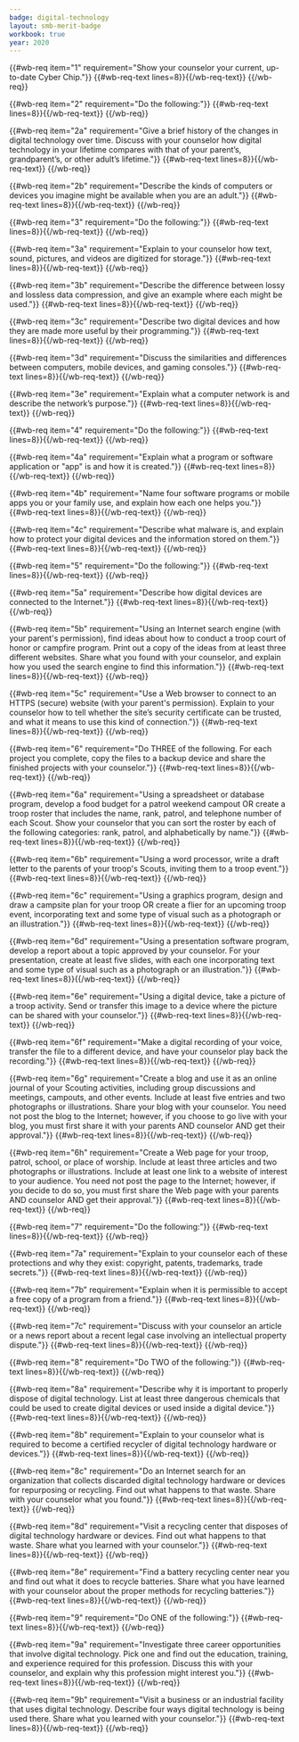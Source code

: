 ```yaml
---
badge: digital-technology
layout: smb-merit-badge
workbook: true
year: 2020
---
```



{{#wb-req item="1" requirement="Show your counselor your current, up-to-date Cyber Chip."}}
{{#wb-req-text lines=8}}{{/wb-req-text}}
{{/wb-req}}

{{#wb-req item="2" requirement="Do the following:"}}
{{#wb-req-text lines=8}}{{/wb-req-text}}
{{/wb-req}}

{{#wb-req item="2a" requirement="Give a brief history of the changes in digital technology over time. Discuss with your counselor how digital technology in your lifetime compares with that of your parent’s, grandparent’s, or other adult’s lifetime."}}
{{#wb-req-text lines=8}}{{/wb-req-text}}
{{/wb-req}}

{{#wb-req item="2b" requirement="Describe the kinds of computers or devices you imagine might be available when you are an adult."}}
{{#wb-req-text lines=8}}{{/wb-req-text}}
{{/wb-req}}

{{#wb-req item="3" requirement="Do the following:"}}
{{#wb-req-text lines=8}}{{/wb-req-text}}
{{/wb-req}}

{{#wb-req item="3a" requirement="Explain to your counselor how text, sound, pictures, and videos are digitized for storage."}}
{{#wb-req-text lines=8}}{{/wb-req-text}}
{{/wb-req}}

{{#wb-req item="3b" requirement="Describe the difference between lossy and lossless data compression, and give an example where each might be used."}}
{{#wb-req-text lines=8}}{{/wb-req-text}}
{{/wb-req}}

{{#wb-req item="3c" requirement="Describe two digital devices and how they are made more useful by their programming."}}
{{#wb-req-text lines=8}}{{/wb-req-text}}
{{/wb-req}}

{{#wb-req item="3d" requirement="Discuss the similarities and differences between computers, mobile devices, and gaming consoles."}}
{{#wb-req-text lines=8}}{{/wb-req-text}}
{{/wb-req}}

{{#wb-req item="3e" requirement="Explain what a computer network is and describe the network’s purpose."}}
{{#wb-req-text lines=8}}{{/wb-req-text}}
{{/wb-req}}

{{#wb-req item="4" requirement="Do the following:"}}
{{#wb-req-text lines=8}}{{/wb-req-text}}
{{/wb-req}}

{{#wb-req item="4a" requirement="Explain what a program or software application or "app" is and how it is created."}}
{{#wb-req-text lines=8}}{{/wb-req-text}}
{{/wb-req}}

{{#wb-req item="4b" requirement="Name four software programs or mobile apps you or your family use, and explain how each one helps you."}}
{{#wb-req-text lines=8}}{{/wb-req-text}}
{{/wb-req}}

{{#wb-req item="4c" requirement="Describe what malware is, and explain how to protect your digital devices and the information stored on them."}}
{{#wb-req-text lines=8}}{{/wb-req-text}}
{{/wb-req}}

{{#wb-req item="5" requirement="Do the following:"}}
{{#wb-req-text lines=8}}{{/wb-req-text}}
{{/wb-req}}

{{#wb-req item="5a" requirement="Describe how digital devices are connected to the Internet."}}
{{#wb-req-text lines=8}}{{/wb-req-text}}
{{/wb-req}}

{{#wb-req item="5b" requirement="Using an Internet search engine (with your parent's permission), find ideas about how to conduct a troop court of honor or campfire program. Print out a copy of the ideas from at least three different websites. Share what you found with your counselor, and explain how you used the search engine to find this information."}}
{{#wb-req-text lines=8}}{{/wb-req-text}}
{{/wb-req}}

{{#wb-req item="5c" requirement="Use a Web browser to connect to an HTTPS (secure) website (with your parent's permission). Explain to your counselor how to tell whether the site’s security certificate can be trusted, and what it means to use this kind of connection."}}
{{#wb-req-text lines=8}}{{/wb-req-text}}
{{/wb-req}}

{{#wb-req item="6" requirement="Do THREE of the following. For each project you complete, copy the files to a backup device and share the finished projects with your counselor."}}
{{#wb-req-text lines=8}}{{/wb-req-text}}
{{/wb-req}}

{{#wb-req item="6a" requirement="Using a spreadsheet or database program, develop a food budget for a patrol weekend campout OR create a troop roster that includes the name, rank, patrol, and telephone number of each Scout. Show your counselor that you can sort the roster by each of the following categories: rank, patrol, and alphabetically by name."}}
{{#wb-req-text lines=8}}{{/wb-req-text}}
{{/wb-req}}

{{#wb-req item="6b" requirement="Using a word processor, write a draft letter to the parents of your troop's Scouts, inviting them to a troop event."}}
{{#wb-req-text lines=8}}{{/wb-req-text}}
{{/wb-req}}

{{#wb-req item="6c" requirement="Using a graphics program, design and draw a campsite plan for your troop OR create a flier for an upcoming troop event, incorporating text and some type of visual such as a photograph or an illustration."}}
{{#wb-req-text lines=8}}{{/wb-req-text}}
{{/wb-req}}

{{#wb-req item="6d" requirement="Using a presentation software program, develop a report about a topic approved by your counselor. For your presentation, create at least five slides, with each one incorporating text and some type of visual such as a photograph or an illustration."}}
{{#wb-req-text lines=8}}{{/wb-req-text}}
{{/wb-req}}

{{#wb-req item="6e" requirement="Using a digital device, take a picture of a troop activity. Send or transfer this image to a device where the picture can be shared with your counselor."}}
{{#wb-req-text lines=8}}{{/wb-req-text}}
{{/wb-req}}

{{#wb-req item="6f" requirement="Make a digital recording of your voice, transfer the file to a different device, and have your counselor play back the recording."}}
{{#wb-req-text lines=8}}{{/wb-req-text}}
{{/wb-req}}

{{#wb-req item="6g" requirement="Create a blog and use it as an online journal of your Scouting activities, including group discussions and meetings, campouts, and other events. Include at least five entries and two photographs or illustrations. Share your blog with your counselor. You need not post the blog to the Internet; however, if you choose to go live with your blog, you must first share it with your parents AND counselor AND get their approval."}}
{{#wb-req-text lines=8}}{{/wb-req-text}}
{{/wb-req}}

{{#wb-req item="6h" requirement="Create a Web page for your troop, patrol, school, or place of worship. Include at least three articles and two photographs or illustrations. Include at least one link to a website of interest to your audience. You need not post the page to the Internet; however, if you decide to do so, you must first share the Web page with your parents AND counselor AND get their approval."}}
{{#wb-req-text lines=8}}{{/wb-req-text}}
{{/wb-req}}

{{#wb-req item="7" requirement="Do the following:"}}
{{#wb-req-text lines=8}}{{/wb-req-text}}
{{/wb-req}}

{{#wb-req item="7a" requirement="Explain to your counselor each of these protections and why they exist: copyright, patents, trademarks, trade secrets."}}
{{#wb-req-text lines=8}}{{/wb-req-text}}
{{/wb-req}}

{{#wb-req item="7b" requirement="Explain when it is permissible to accept a free copy of a program from a friend."}}
{{#wb-req-text lines=8}}{{/wb-req-text}}
{{/wb-req}}

{{#wb-req item="7c" requirement="Discuss with your counselor an article or a news report about a recent legal case involving an intellectual property dispute."}}
{{#wb-req-text lines=8}}{{/wb-req-text}}
{{/wb-req}}

{{#wb-req item="8" requirement="Do TWO of the following:"}}
{{#wb-req-text lines=8}}{{/wb-req-text}}
{{/wb-req}}

{{#wb-req item="8a" requirement="Describe why it is important to properly dispose of digital technology. List at least three dangerous chemicals that could be used to create digital devices or used inside a digital device."}}
{{#wb-req-text lines=8}}{{/wb-req-text}}
{{/wb-req}}

{{#wb-req item="8b" requirement="Explain to your counselor what is required to become a certified recycler of digital technology hardware or devices."}}
{{#wb-req-text lines=8}}{{/wb-req-text}}
{{/wb-req}}

{{#wb-req item="8c" requirement="Do an Internet search for an organization that collects discarded digital technology hardware or devices for repurposing or recycling. Find out what happens to that waste. Share with your counselor what you found."}}
{{#wb-req-text lines=8}}{{/wb-req-text}}
{{/wb-req}}

{{#wb-req item="8d" requirement="Visit a recycling center that disposes of digital technology hardware or devices. Find out what happens to that waste. Share what you learned with your counselor."}}
{{#wb-req-text lines=8}}{{/wb-req-text}}
{{/wb-req}}

{{#wb-req item="8e" requirement="Find a battery recycling center near you and find out what it does to recycle batteries. Share what you have learned with your counselor about the proper methods for recycling batteries."}}
{{#wb-req-text lines=8}}{{/wb-req-text}}
{{/wb-req}}

{{#wb-req item="9" requirement="Do ONE of the following:"}}
{{#wb-req-text lines=8}}{{/wb-req-text}}
{{/wb-req}}

{{#wb-req item="9a" requirement="Investigate three career opportunities that involve digital technology. Pick one and find out the education, training, and experience required for this profession. Discuss this with your counselor, and explain why this profession might interest you."}}
{{#wb-req-text lines=8}}{{/wb-req-text}}
{{/wb-req}}

{{#wb-req item="9b" requirement="Visit a business or an industrial facility that uses digital technology. Describe four ways digital technology is being used there. Share what you learned with your counselor."}}
{{#wb-req-text lines=8}}{{/wb-req-text}}
{{/wb-req}}
